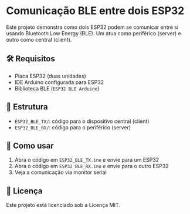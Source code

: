# Comunicação BLE entre dois ESP32

Este projeto demonstra como dois ESP32 podem se comunicar entre si usando Bluetooth Low Energy (BLE). Um atua como periférico (server) e outro como central (client).

## 🛠 Requisitos
- Placa ESP32 (duas unidades)
- IDE Arduino configurada para ESP32
- Biblioteca BLE (`ESP32 BLE Arduino`)

## 📂 Estrutura
- `ESP32_BLE_TX/`: código para o dispositivo central (client)
- `ESP32_BLE_RX/`: código para o periférico (server)

## 🚀 Como usar
1. Abra o código em `ESP32_BLE_TX.ino` e envie para um ESP32
2. Abra o código em `ESP32_BLE_RX.ino` e envie para o outro ESP32
3. Veja a comunicação via monitor serial

## 📄 Licença
Este projeto está licenciado sob a Licença MIT.
